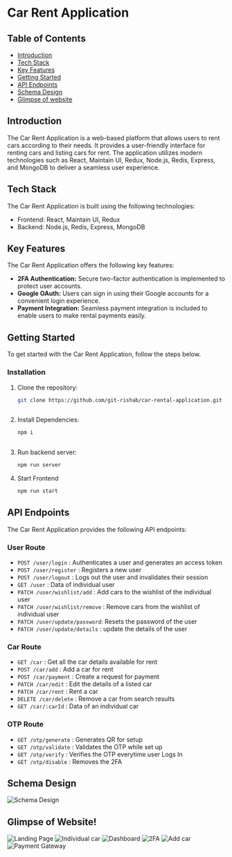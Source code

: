 # Car Rent Application

## Table of Contents

- [Introduction](#introduction)
- [Tech Stack](#tech-stack)
- [Key Features](#key-features)
- [Getting Started](#getting-started)
- [API Endpoints](#api-endpoints)
- [Schema Design](#schema-design)
- [Glimpse of website](#glimpse-of-website)

## Introduction

The Car Rent Application is a web-based platform that allows users to rent cars according to their needs. It provides a user-friendly interface for renting cars and listing cars for rent. The application utilizes modern technologies such as React, Maintain UI, Redux, Node.js, Redis, Express, and MongoDB to deliver a seamless user experience.


## Tech Stack

The Car Rent Application is built using the following technologies:

- Frontend: React, Maintain UI, Redux
- Backend: Node.js, Redis, Express, MongoDB

## Key Features

The Car Rent Application offers the following key features:

- **2FA Authentication:** Secure two-factor authentication is implemented to protect user accounts.
- **Google OAuth:** Users can sign in using their Google accounts for a convenient login experience.
- **Payment Integration:** Seamless payment integration is included to enable users to make rental payments easily.

## Getting Started

To get started with the Car Rent Application, follow the steps below.

### Installation

1. Clone the repository:

   ```bash
   git clone https://github.com/git-rishab/car-rental-application.git
  
2. Install Dependencies:

   ```bash
   npm i 
  
3. Run backend server:

   ```bash
   npm run server

4. Start Frontend

   ```bash
   npm run start
   
## API Endpoints

The Car Rent Application provides the following API endpoints:

### User Route
   - `POST /user/login` : Authenticates a user and generates an access token
   - `POST /user/register` : Registers a new user
   - `POST /user/logout` : Logs out the user and invalidates their session
   - `GET /user` : Data of individual user
   - `PATCH /user/wishlist/add` : Add cars to the wishlist of the individual user
   - `PATCH /user/wishlist/remove` : Remove cars from the wishlist of individual user
   - `PATCH /user/update/password`: Resets the password of the user
   - `PATCH /user/update/details` : update the details of the user

### Car Route
   - `GET /car` : Get all the car details available for rent
   - `POST /car/add` : Add a car for rent
   - `POST /car/payment` : Create a request for payment
   - `PATCH /car/edit` : Edit the details of a listed car
   - `PATCH /car/rent` : Rent a car
   - `DELETE /car/delete` : Remove a car from search results
   - `GET /car/:carId` : Data of an individual car

### OTP Route
   - `GET /otp/generate` : Generates QR for setup
   - `GET /otp/validate` : Validates the OTP while set up
   - `GET /otp/verify` : Verifies the OTP everytime user Logs In
   - `GET /otp/disable` : Removes the 2FA

## Schema Design

![Schema Design](https://github.com/git-rishab/car-rental-application/assets/114337213/be373ceb-7021-46b2-af38-b2bb6bc0aa16)

## Glimpse of Website!
![Landing Page](https://github.com/git-rishab/car-rental-application/assets/114337213/33cf9f1d-78d0-40ab-80cb-e51f3737c62e)
![Individual car](https://github.com/git-rishab/car-rental-application/assets/114337213/6cbea855-dc24-4e3b-b755-5383d1fefd8b)
![Dashboard](https://github.com/git-rishab/car-rental-application/assets/114337213/5c9b20c5-7ab2-4bbf-ba1d-4c7471045fff)
![2FA](https://github.com/git-rishab/car-rental-application/assets/114337213/bbee765d-2943-4170-b7f1-1e71f283e2e1)
![Add car](https://github.com/git-rishab/car-rental-application/assets/114337213/cc8a6aa5-4794-4671-9dbe-aee3891ce92b)
![Payment Gateway](https://github.com/git-rishab/car-rental-application/assets/114337213/bdc43f11-d2d8-401d-9eb4-40a6541cd982)

